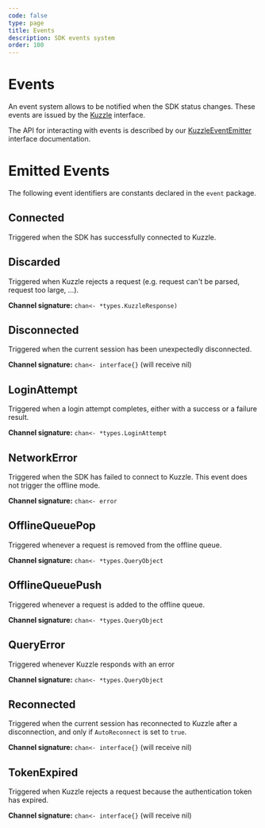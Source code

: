 ```yaml
---
code: false
type: page
title: Events
description: SDK events system
order: 100
---
```


# Events

An event system allows to be notified when the SDK status changes. These events are issued by the [Kuzzle](/sdk/go/1/core-structs/kuzzle) interface.

The API for interacting with events is described by our [KuzzleEventEmitter](/sdk/go/1/core-structs/kuzzle-event-emitter) interface documentation.

# Emitted Events

The following event identifiers are constants declared in the `event` package.

## Connected

Triggered when the SDK has successfully connected to Kuzzle.

## Discarded

Triggered when Kuzzle rejects a request (e.g. request can't be parsed, request too large, ...).

**Channel signature:** `chan<- *types.KuzzleResponse)`

## Disconnected

Triggered when the current session has been unexpectedly disconnected.

**Channel signature:** `chan<- interface{}` (will receive nil)

## LoginAttempt

Triggered when a login attempt completes, either with a success or a failure result.

**Channel signature:** `chan<- *types.LoginAttempt`

## NetworkError

Triggered when the SDK has failed to connect to Kuzzle.
This event does not trigger the offline mode.

**Channel signature:** `chan<- error`

## OfflineQueuePop

Triggered whenever a request is removed from the offline queue.

**Channel signature:** `chan<- *types.QueryObject`

## OfflineQueuePush

Triggered whenever a request is added to the offline queue.

**Channel signature:** `chan<- *types.QueryObject`

## QueryError

Triggered whenever Kuzzle responds with an error

**Channel signature:** `chan<- *types.QueryObject`

## Reconnected

Triggered when the current session has reconnected to Kuzzle after a disconnection, and only if ``AutoReconnect`` is set to ``true``.

**Channel signature:** `chan<- interface{}` (will receive nil)

## TokenExpired

Triggered when Kuzzle rejects a request because the authentication token has expired.

**Channel signature:** `chan<- interface{}` (will receive nil)
